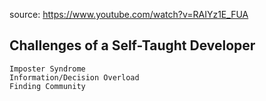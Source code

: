 
source: https://www.youtube.com/watch?v=RAIYz1E_FUA


## Challenges of a Self-Taught Developer
    Imposter Syndrome
    Information/Decision Overload
    Finding Community



